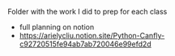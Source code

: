 Folder with the work I did to prep for each class
- full planning on notion
- https://arielycliu.notion.site/Python-Canfly-c92720515fe94ab7ab720046e99efd2d
